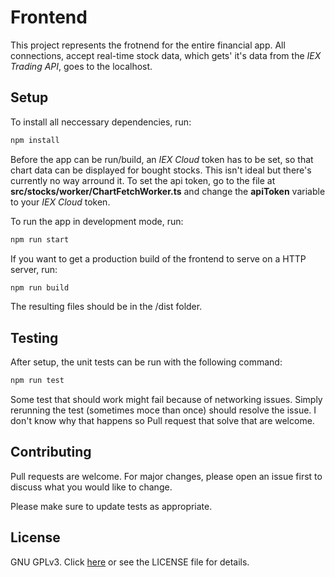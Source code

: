 # Frontend 
This project represents the frotnend for the entire financial app. All connections, accept real-time stock data, which gets' it's data from the *IEX Trading API*, goes to the localhost.

## Setup
To install all neccessary dependencies, run: 
```sh
npm install
```

Before the app can be run/build, an *IEX Cloud* token has to be set, so that chart data can be displayed for bought stocks. This isn't ideal but there's currently no way arround it. 
To set the api token, go to the file at **src/stocks/worker/ChartFetchWorker.ts** and change the **apiToken** variable to your *IEX Cloud* token.

To run the app in development mode, run:
```sh
npm run start
```

If you want to get a production build of the frontend to serve on a HTTP server, run:
```sh
npm run build
```

The resulting files should be in the /dist folder.

## Testing
After setup, the unit tests can be run with the following command:
```sh
npm run test
```
Some test that should work might fail because of networking issues. Simply rerunning the test (sometimes moce than once) should resolve the issue. I don't know why that happens so Pull request that solve that are welcome. 

## Contributing 
Pull requests are welcome. For major changes, please open an issue first to discuss what you would like to change.

Please make sure to update tests as appropriate.


## License 
GNU GPLv3. Click [here](https://choosealicense.com/licenses/gpl-3.0/) or see the LICENSE file for details.